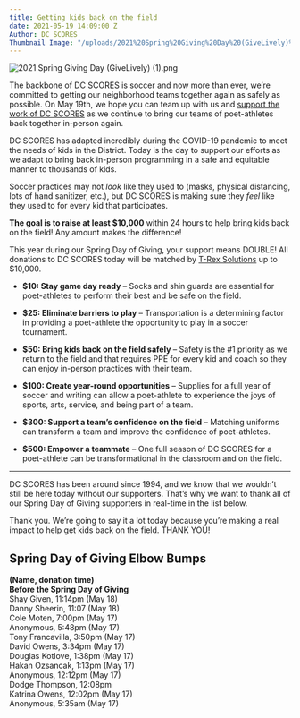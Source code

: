 ```yaml
---
title: Getting kids back on the field
date: 2021-05-19 14:09:00 Z
Author: DC SCORES
Thumbnail Image: "/uploads/2021%20Spring%20Giving%20Day%20(GiveLively)%20(1).png"
---
```


![2021 Spring Giving Day (GiveLively) (1).png](/uploads/2021%20Spring%20Giving%20Day%20(GiveLively)%20(1).png)

The backbone of DC SCORES is soccer and now more than ever, we’re committed to getting our neighborhood teams together again as safely as possible. On May 19th, we hope you can team up with us and [support the work of DC SCORES](https://bit.ly/DCSgive) as we continue to bring our teams of poet-athletes back together in-person again.





DC SCORES has adapted incredibly during the COVID-19 pandemic to meet the needs of kids in the District. Today is the day to support our efforts as we adapt to bring back in-person programming in a safe and equitable manner to thousands of kids.

Soccer practices may not *look* like they used to (masks, physical distancing, lots of hand sanitizer, etc.), but DC SCORES is making sure they *feel* like they used to for every kid that participates. 

**The goal is to raise at least $10,000** within 24 hours to help bring kids back on the field! Any amount makes the difference!

This year during our Spring Day of Giving, your support means DOUBLE! All donations to DC SCORES today will be matched by [T-Rex Solutions](https://www.trexsolutionsllc.com/) up to $10,000.

* **$10: Stay game day ready** – Socks and shin guards are essential for poet-athletes to perform their best and be safe on the field.

* **$25: Eliminate barriers to play** – Transportation is a determining factor in providing a poet-athlete the opportunity to play in a soccer tournament.

* **$50: Bring kids back on the field safely** – Safety is the #1 priority as we return to the field and that requires PPE for every kid and coach so they can enjoy in-person practices with their team.

* **$100: Create year-round opportunities** – Supplies for a full year of soccer and writing can allow a poet-athlete to experience the joys of sports, arts, service, and being part of a team.

* **$300: Support a team’s confidence on the field** – Matching uniforms can transform a team and improve the confidence of poet-athletes.

* **$500: Empower a teammate** – One full season of DC SCORES for a poet-athlete can be transformational in the classroom and on the field. 

---

DC SCORES has been around since 1994, and we know that we wouldn’t still be here today without our supporters. That’s why we want to thank all of our Spring Day of Giving supporters in real-time in the list below.

Thank you. We’re going to say it a lot today because you’re making a real impact to help get kids back on the field. THANK YOU!

## Spring Day of Giving Elbow Bumps

**(Name, donation time)** <br>
**Before the Spring Day of Giving** <br>
Shay Given, 11:14pm (May 18) <br>
Danny Sheerin, 11:07 (May 18) <br>
Cole Moten, 7:00pm (May 17) <br>
Anonymous, 5:48pm (May 17) <br>
Tony Francavilla, 3:50pm (May 17) <br>
David Owens, 3:34pm (May 17) <br>
Douglas Kotlove, 1:38pm (May 17) <br>
Hakan Ozsancak, 1:13pm (May 17) <br>
Anonymous, 12:12pm (May 17) <br>
Dodge Thompson, 12:08pm <br>
Katrina	Owens, 12:02pm (May 17) <br>
Anonymous, 5:35am (May 17) <br>